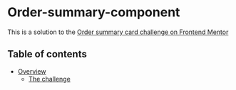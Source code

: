 # Order-summary-component

This is a solution to the [Order summary card challenge on Frontend Mentor](https://www.frontendmentor.io/challenges/order-summary-component-QlPmajDUj)

## Table of contents

- [Overview](#overview)
  - [The challenge](#the-challenge)
